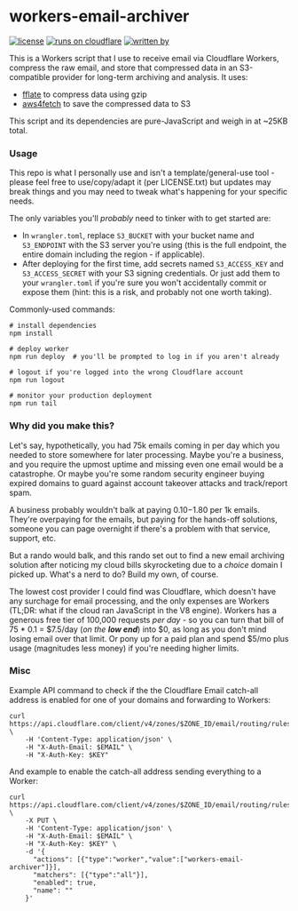 # workers-email-archiver

[![license](https://img.shields.io/github/license/tweedge/workers-email-archiver)](https://github.com/tweedge/workers-email-archiver)
[![runs on cloudflare](https://img.shields.io/badge/runs%20on-cloudflare-orange.svg)](https://developers.cloudflare.com/email-routing/email-workers/)
[![written by](https://img.shields.io/badge/written%20by-some%20nerd-red.svg)](https://chris.partridge.tech)

This is a Workers script that I use to receive email via Cloudflare Workers, compress the raw email, and store that compressed data in an S3-compatible provider for long-term archiving and analysis. It uses:

* [fflate](https://github.com/101arrowz/fflate) to compress data using gzip
* [aws4fetch](https://github.com/mhart/aws4fetch) to save the compressed data to S3

This script and its dependencies are pure-JavaScript and weigh in at ~25KB total.

### Usage

This repo is what I personally use and isn't a template/general-use tool - please feel free to use/copy/adapt it (per LICENSE.txt) but updates may break things and you may need to tweak what's happening for your specific needs.

The only variables you'll *probably* need to tinker with to get started are:

* In `wrangler.toml`, replace `S3_BUCKET` with your bucket name and `S3_ENDPOINT` with the S3 server you're using (this is the full endpoint, the entire domain including the region - if applicable).
* After deploying for the first time, add secrets named `S3_ACCESS_KEY` and `S3_ACCESS_SECRET` with your S3 signing credentials. Or just add them to your `wrangler.toml` if you're sure you won't accidentally commit or expose them (hint: this is a risk, and probably not one worth taking).

Commonly-used commands:

```
# install dependencies
npm install

# deploy worker
npm run deploy  # you'll be prompted to log in if you aren't already

# logout if you're logged into the wrong Cloudflare account
npm run logout

# monitor your production deployment
npm run tail
```

### Why did you make this?

Let's say, hypothetically, you had 75k emails coming in per day which you needed to store somewhere for later processing. Maybe you're a business, and you require the upmost uptime and missing even one email would be a catastrophe. Or maybe you're some random security engineer buying expired domains to guard against account takeover attacks and track/report spam.

A business probably wouldn't balk at paying $0.10-$1.80 per 1k emails. They're overpaying for the emails, but paying for the hands-off solutions, someone you can page overnight if there's a problem with that service, support, etc.

But a rando would balk, and this rando set out to find a new email archiving solution after noticing my cloud bills skyrocketing due to a *choice* domain I picked up. What's a nerd to do? Build my own, of course.

The lowest cost provider I could find was Cloudflare, which doesn't have any surchage for email processing, and the only expenses are Workers (TL;DR: what if the cloud ran JavaScript in the V8 engine). Workers has a generous free tier of 100,000 requests *per day* - so you can turn that bill of 75 * 0.1 = $7.5/day (*on the **low end***) into $0, as long as you don't mind losing email over that limit. Or pony up for a paid plan and spend $5/mo plus usage (magnitudes less money) if you're needing higher limits.

### Misc

Example API command to check if the the Cloudflare Email catch-all address is enabled for one of your domains and forwarding to Workers:

```
curl https://api.cloudflare.com/client/v4/zones/$ZONE_ID/email/routing/rules/catch_all \
    -H 'Content-Type: application/json' \
    -H "X-Auth-Email: $EMAIL" \
    -H "X-Auth-Key: $KEY"
```

And example to enable the catch-all address sending everything to a Worker:

```
curl https://api.cloudflare.com/client/v4/zones/$ZONE_ID/email/routing/rules/catch_all \
    -X PUT \
    -H 'Content-Type: application/json' \
    -H "X-Auth-Email: $EMAIL" \
    -H "X-Auth-Key: $KEY" \
    -d '{
      "actions": [{"type":"worker","value":["workers-email-archiver"]}],
      "matchers": [{"type":"all"}],
      "enabled": true,
      "name": ""
    }'
```